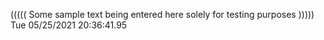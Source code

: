 ((((( Some sample text being entered here solely for testing purposes ))))) Tue 05/25/2021 20:36:41.95
